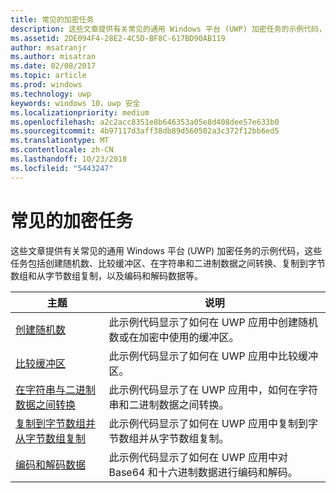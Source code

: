 ```yaml
---
title: 常见的加密任务
description: 这些文章提供有关常见的通用 Windows 平台 (UWP) 加密任务的示例代码，这些任务包括创建随机数、比较缓冲区、在字符串和二进制数据之间转换、复制到字节数组和从字节数组复制，以及编码和解码数据等。
ms.assetid: 2DE094F4-28E2-4C5D-BF8C-617BD90AB119
author: msatranjr
ms.author: misatran
ms.date: 02/08/2017
ms.topic: article
ms.prod: windows
ms.technology: uwp
keywords: windows 10，uwp 安全
ms.localizationpriority: medium
ms.openlocfilehash: a2c2acc8351e8b646353a05e8d408dee57e633b0
ms.sourcegitcommit: 4b97117d3aff38db89d560502a3c372f12bb6ed5
ms.translationtype: MT
ms.contentlocale: zh-CN
ms.lasthandoff: 10/23/2018
ms.locfileid: "5443247"
---
```

# <a name="common-cryptography-tasks"></a>常见的加密任务

这些文章提供有关常见的通用 Windows 平台 (UWP) 加密任务的示例代码，这些任务包括创建随机数、比较缓冲区、在字符串和二进制数据之间转换、复制到字节数组和从字节数组复制，以及编码和解码数据等。

| 主题                                                                                 | 说明                                                                                            |
|---------------------------------------------------------------------------------------|--------------------------------------------------------------------------------------------------------|
| [创建随机数](create-random-numbers.md)                                     | 此示例代码显示了如何在 UWP 应用中创建随机数或在加密中使用的缓冲区。 |
| [比较缓冲区](compare-buffers.md)                                                 | 此示例代码显示了如何在 UWP 应用中比较缓冲区。                                          |
| [在字符串与二进制数据之间转换](convert-between-strings-and-binary-data.md) | 此示例代码显示了在 UWP 应用中，如何在字符串和二进制数据之间转换。                  |
| [复制到字节数组并从字节数组复制](copy-to-and-from-byte-arrays.md)                       | 此示例代码显示了如何在 UWP 应用中复制到字节数组并从字节数组复制。                             |
| [编码和解码数据](encode-and-decode-data.md)                                   | 此示例代码显示了如何在 UWP 应用中对 Base64 和十六进制数据进行编码和解码。            |

